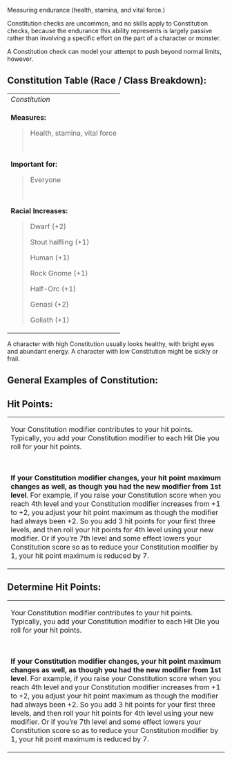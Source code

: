 Measuring endurance (health, stamina, and vital force.)

Constitution checks are uncommon, and no skills apply to Constitution checks, because the endurance this ability represents is largely passive rather than involving a specific effort on the part of a character or monster.

A Constitution check can model your attempt to push beyond normal limits, however.

## **Constitution Table (Race / Class Breakdown):**
<table><tbody><tr class="odd"><td><em>Constitution</em></td></tr><tr class="even"><td><p><strong>Measures:</strong></p><blockquote><p>Health, stamina, vital force</p><p> </p></blockquote><p><strong>Important for:</strong></p><blockquote><p>Everyone</p><p> </p></blockquote><p><strong>Racial Increases:</strong></p><blockquote><p>Dwarf (+2)</p><p>Stout halfling (+1)</p><p>Human (+1)</p><p>Rock Gnome (+1)</p><p>Half-Orc (+1)</p><p>Genasi (+2)</p><p>Goliath (+1)</p></blockquote></td></tr></tbody></table>

A character with high Constitution usually looks healthy, with bright eyes and abundant energy. A character with low Constitution might be sickly or frail.

## **General Examples of Constitution:**


## **Hit Points:**
<table><tbody><tr class="odd"><td><p>Your Constitution modifier contributes to your hit points. Typically, you add your Constitution modifier to each Hit Die you roll for your hit points.</p><p> </p><p><strong>If your Constitution modifier changes, your hit point maximum changes as well, as though you had the new modifier from 1st level</strong>. For example, if you raise your Constitution score when you reach 4th level and your Constitution modifier increases from +1 to +2, you adjust your hit point maximum as though the modifier had always been +2. So you add 3 hit points for your first three levels, and then roll your hit points for 4th level using your new modifier. Or if you’re 7th level and some effect lowers your Constitution score so as to reduce your Constitution modifier by 1, your hit point maximum is reduced by 7.</p></td></tr></tbody></table>

## **Determine Hit Points:**
<table><tbody><tr class="odd"><td><p>Your Constitution modifier contributes to your hit points. Typically, you add your Constitution modifier to each Hit Die you roll for your hit points.</p><p> </p><p><strong>If your Constitution modifier changes, your hit point maximum changes as well, as though you had the new modifier from 1st level</strong>. For example, if you raise your Constitution score when you reach 4th level and your Constitution modifier increases from +1 to +2, you adjust your hit point maximum as though the modifier had always been +2. So you add 3 hit points for your first three levels, and then roll your hit points for 4th level using your new modifier. Or if you’re 7th level and some effect lowers your Constitution score so as to reduce your Constitution modifier by 1, your hit point maximum is reduced by 7.</p></td></tr></tbody></table>
